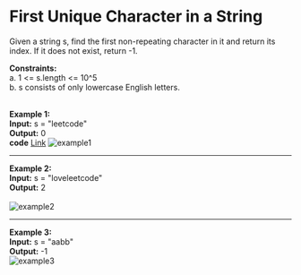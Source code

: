 # First Unique Character in a String
Given a string s, find the first non-repeating character in it and return its index. If it does not exist, return -1.<br>

**Constraints:**<br>
a. 1 <= s.length <= 10^5<br>
b. s consists of only lowercase English letters.<br><br>

**Example 1:**<br>
**Input:** s = "leetcode"<br>
**Output:** 0<br>
**code** [Link]()
![example1]()

****************************************************************************************************************************
**Example 2:**<br>
**Input:** s = "loveleetcode"<br>
**Output:** 2<br><br>
![example2]()
****************************************************************************************************************************
**Example 3:**<br>
**Input:** s = "aabb"<br>
**Output:** -1<br>
![example3]()


